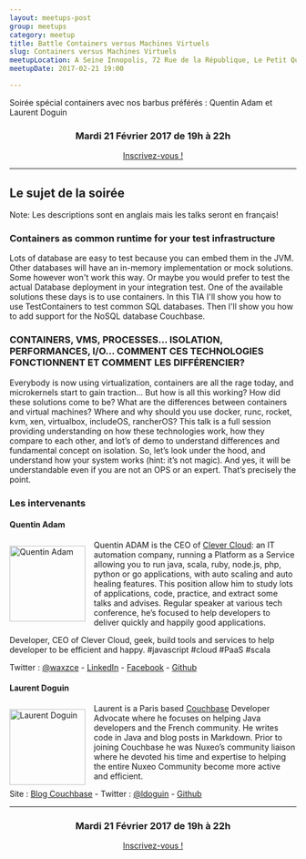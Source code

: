 ```yaml
---
layout: meetups-post
group: meetups
category: meetup
title: Battle Containers versus Machines Virtuels
slug: Containers versus Machines Virtuels
meetupLocation: A Seine Innopolis, 72 Rue de la République, Le Petit Quevilly
meetupDate: 2017-02-21 19:00

---
```


Soirée spécial containers avec nos barbus préférés : Quentin Adam et Laurent Doguin

<div style="text-align: center;">
  <h3>Mardi 21 Février 2017 de 19h à 22h</h3>
  <p>
    <a class="button" target="_blank"
    href="https://www.eventbrite.fr/e/billets-battle-containers-versus-machines-virtuels-31657890603">
      Inscrivez-vous !
    </a>
  </p>
</div>

----

## Le sujet de la soirée

Note: Les descriptions sont en anglais mais les talks seront en français!


### Containers as common runtime for your test infrastructure

Lots of database are easy to test because you can embed them in the JVM. Other databases will have an in-memory implementation or mock solutions. Some however won't work this way. Or maybe you would prefer to test the actual Database deployment in your integration test.
One of the available solutions these days is to use containers. In this TIA I'll show you how to use TestContainers to test common SQL databases. Then I'll show you how to add support for the NoSQL database Couchbase.


### CONTAINERS, VMS, PROCESSES… ISOLATION, PERFORMANCES, I/O… COMMENT CES TECHNOLOGIES FONCTIONNENT ET COMMENT LES DIFFÉRENCIER?

Everybody is now using virtualization, containers are all the rage today, and microkernels start to gain traction… But how is all this working? How did these solutions come to be? What are the differences between containers and virtual machines? Where and why should you use docker, runc, rocket, kvm, xen, virtualbox, includeOS, rancherOS? This talk is a full session providing understanding on how these technologies work, how they compare to each other, and lot’s of demo to understand differences and fundamental concept on isolation. So, let’s look under the hood, and understand how your system works (hint: it’s not magic). And yes, it will be understandable even if you are not an OPS or an expert. That’s precisely the point.

### Les intervenants

#### Quentin Adam


<img src="https://pbs.twimg.com/profile_images/795296214644297728/fXgrCxMm.jpg" alt="Quentin Adam" width="133" style="float: left; margin: 10px 15px 0px 0px;"/>

Quentin ADAM is the CEO of [Clever Cloud](https://www.clever-cloud.com/): an IT automation company, running a Platform as a Service allowing you to run java, scala, ruby, node.js, php, python or go applications, with auto scaling and auto healing features. This position allow him to study lots of applications, code, practice, and extract some talks and advises. Regular speaker at various tech conference, he’s focused to help developers to deliver quickly and happily good applications.

Developer, CEO of Clever Cloud, geek, build tools and services to help developer to be efficient and happy. #javascript #cloud #PaaS #scala

Twitter : [@waxzce](https://twitter.com/waxzce) - [LinkedIn](https://www.linkedin.com/in/waxzce) - [Facebook](https://www.facebook.com/quentin.adam) - [Github](http://github.com/waxzce)


#### Laurent Doguin

<img src="https://pbs.twimg.com/profile_images/1312475978/avatar.png" alt="Laurent Doguin" width="133" style="float: left; margin: 10px 15px 0px 0px;"/>

Laurent is a Paris based [Couchbase](https://www.couchbase.com/) Developer Advocate where he focuses on helping Java developers and the French community. He writes code in Java and blog posts in Markdown. Prior to joining Couchbase he was Nuxeo’s community liaison where he devoted his time and expertise to helping the entire Nuxeo Community become more active and efficient.

Site : [Blog Couchbase](https://blog.couchbase.com/facet/Author/Laurent+Doguin) - Twitter : [@ldoguin](https://twitter.com/ldoguin) - [Github](https://github.com/ldoguin)

----

<div style="text-align: center;">
  <h3>Mardi 21 Février 2017 de 19h à 22h</h3>
  <p>
    <a class="button" target="_blank"
    href="https://www.eventbrite.fr/e/billets-battle-containers-versus-machines-virtuels-31657890603">
      Inscrivez-vous !
    </a>
  </p>
</div>
